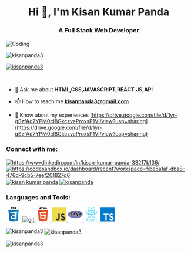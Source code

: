 <h1 align="center">Hi 👋, I'm Kisan Kumar Panda</h1>
<h3 align="center">A Full Stack Web Developer</h3>
<img align="center" alt="Coding" width="400" src="https://media4.giphy.com/media/qgQUggAC3Pfv687qPC/giphy.gif">

<p align="left"> <img src="https://komarev.com/ghpvc/?username=kisanpanda3&label=Profile%20views&color=0e75b6&style=flat" alt="kisanpanda3" /> </p>

<p align="left"> <a href="https://github.com/ryo-ma/github-profile-trophy"><img src="https://github-profile-trophy.vercel.app/?username=kisanpanda3" alt="kisanpanda3" /></a> </p>

<p align="left"> <a href="https://twitter.com/" target="blank"><img src="https://img.shields.io/twitter/follow/?logo=twitter&style=for-the-badge" alt="" /></a> </p>

- 💬 Ask me about **HTML,CSS,JAVASCRIPT,REACT.JS,API**

- 📫 How to reach me **kisanpanda3@gmail.com**

- 📄 Know about my experiences [https://drive.google.com/file/d/1yr-gSzfAd7YPM0cI8GkczveProxsP1VI/view?usp=sharing](https://drive.google.com/file/d/1yr-gSzfAd7YPM0cI8GkczveProxsP1VI/view?usp=sharing)

<h3 align="left">Connect with me:</h3>
<p align="left">
<a href="https://linkedin.com/in/https://www.linkedin.com/in/kisan-kumar-panda-33217b136/" target="blank"><img align="center" src="https://raw.githubusercontent.com/rahuldkjain/github-profile-readme-generator/master/src/images/icons/Social/linked-in-alt.svg" alt="https://www.linkedin.com/in/kisan-kumar-panda-33217b136/" height="30" width="40" /></a>
<a href="https://codesandbox.com/https://codesandbox.io/dashboard/recent?workspace=5be5a1af-dba8-476d-9cb5-7eef201827d6" target="blank"><img align="center" src="https://raw.githubusercontent.com/rahuldkjain/github-profile-readme-generator/master/src/images/icons/Social/codesandbox.svg" alt="https://codesandbox.io/dashboard/recent?workspace=5be5a1af-dba8-476d-9cb5-7eef201827d6" height="30" width="40" /></a>
<a href="https://fb.com/kisan kumar panda" target="blank"><img align="center" src="https://raw.githubusercontent.com/rahuldkjain/github-profile-readme-generator/master/src/images/icons/Social/facebook.svg" alt="kisan kumar panda" height="30" width="40" /></a>
<a href="https://instagram.com/kisanpanda" target="blank"><img align="center" src="https://raw.githubusercontent.com/rahuldkjain/github-profile-readme-generator/master/src/images/icons/Social/instagram.svg" alt="kisanpanda" height="30" width="40" /></a>
</p>

<h3 align="left">Languages and Tools:</h3>
<p align="left"> <a href="https://www.w3schools.com/css/" target="_blank" rel="noreferrer"> <img src="https://raw.githubusercontent.com/devicons/devicon/master/icons/css3/css3-original-wordmark.svg" alt="css3" width="40" height="40"/> </a> <a href="https://git-scm.com/" target="_blank" rel="noreferrer"> <img src="https://www.vectorlogo.zone/logos/git-scm/git-scm-icon.svg" alt="git" width="40" height="40"/> </a> <a href="https://www.w3.org/html/" target="_blank" rel="noreferrer"> <img src="https://raw.githubusercontent.com/devicons/devicon/master/icons/html5/html5-original-wordmark.svg" alt="html5" width="40" height="40"/> </a> <a href="https://developer.mozilla.org/en-US/docs/Web/JavaScript" target="_blank" rel="noreferrer"> <img src="https://raw.githubusercontent.com/devicons/devicon/master/icons/javascript/javascript-original.svg" alt="javascript" width="40" height="40"/> </a> <a href="https://www.php.net" target="_blank" rel="noreferrer"> <img src="https://raw.githubusercontent.com/devicons/devicon/master/icons/php/php-original.svg" alt="php" width="40" height="40"/> </a> <a href="https://reactjs.org/" target="_blank" rel="noreferrer"> <img src="https://raw.githubusercontent.com/devicons/devicon/master/icons/react/react-original-wordmark.svg" alt="react" width="40" height="40"/> </a> <a href="https://www.typescriptlang.org/" target="_blank" rel="noreferrer"> <img src="https://raw.githubusercontent.com/devicons/devicon/master/icons/typescript/typescript-original.svg" alt="typescript" width="40" height="40"/> </a> </p>

<p><img align="left" src="https://github-readme-stats.vercel.app/api/top-langs?username=kisanpanda3&show_icons=true&locale=en&layout=compact" alt="kisanpanda3" /></p>

<p>&nbsp;<img align="center" src="https://github-readme-stats.vercel.app/api?username=kisanpanda3&show_icons=true&locale=en" alt="kisanpanda3" /></p>

<p><img align="center" src="https://github-readme-streak-stats.herokuapp.com/?user=kisanpanda3&" alt="kisanpanda3" /></p>
